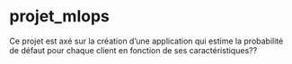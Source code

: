 # projet_mlops

Ce projet est axé sur la création d’une application qui estime la probabilité de défaut pour chaque client en fonction de ses caractéristiques??